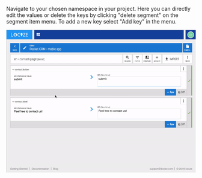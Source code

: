 Navigate to your chosen namespace in your project.
Here you can directly edit the values or delete the keys by clicking "delete segment" on the segment item menu.
To add a new key select "Add key" in the menu.

![](/assets/work_keys.gif)